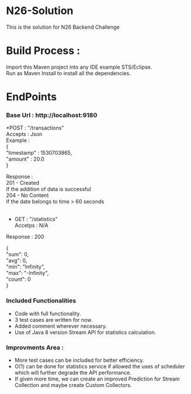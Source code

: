 # N26-Solution
This is the solution for N26 Backend Challenge

# Build Process :
Import this Maven project into any IDE example STS/Eclipse.<br />
Run as Maven Install to install all the dependencies.<br />

# EndPoints 

### Base Url : http://localhost:9180 <br /> ###


*POST : "/transactions"<br />
Accepts : Json<br />
Example :<br />
{<br/>
      "timestamp" : 1530703865,<br />
      "amount" : 20.0<br />
}

Response :<br />
201 - Created<br />
If the addition of data is successful<br />
204 - No Content<br />
If the date belongs to time > 60 seconds<br />
<br />


* GET : "/statistics"<br />
Accetps : N/A<br />

Response : 200 <br/> 

{<br/>
  "sum": 0,<br/>
  "avg": 0,<br/>
  "min": "Infinity",<br/>
  "max": "-Infinity",<br/>
  "count": 0<br/>
}<br/>

### Included Functionalities ###

* Code with full functionality.
* 3 test cases are written for now.
* Added comment wherever necessary.
* Use of Java 8 version Stream API for statistics calculation.

### Improvments Area : ###

* More test cases can be included for better efficiency.
* O(1) can be done for statistics service if allowed the uses of scheduler which will further degrade the API performance.
* If given more time, we can create an improved Prediction for Stream Collection and maybe create Custom Collectors.





